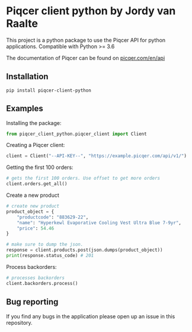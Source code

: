 Piqcer client python by Jordy van Raalte
==========

This project is a python package to use the Piqcer API for python applications. Compatible with Python >= 3.6

The documentation of Piqcer can be found on [picqer.com/en/api](https://picqer.com/en/api)

## Installation
```
pip install piqcer-client-python
```

## Examples

Installing the package:
```python
from piqcer_client_python.piqcer_client import Client
```

Creating a Piqcer client:
```python
client = Client("--API-KEY--", "https://example.picqer.com/api/v1/")
```
Getting the first 100 orders:
```python
# gets the first 100 orders. Use offset to get more orders
client.orders.get_all()
```

Create a new product
```python
# create new product
product_object = {
    "productcode": "883629-22",
    "name": "Hyperkewl Evaporative Cooling Vest Ultra Blue 7-9yr",
    "price": 54.46
}

# make sure to dump the json.
response = client.products.post(json.dumps(product_object))
print(response.status_code) # 201
```

Process backorders:
```python
# processes backorders
client.backorders.process()
```


## Bug reporting
If you find any bugs in the application please open up an issue in this repository.
